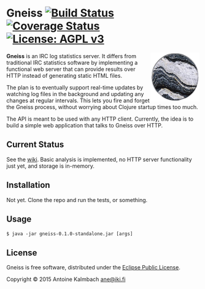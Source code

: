 # Gneiss [![Build Status](https://travis-ci.org/ane/gneiss.svg?branch=master)](https://travis-ci.org/ane/gneiss) [![Coverage Status](https://coveralls.io/repos/ane/gneiss/badge.svg?branch=master)](https://coveralls.io/r/ane/gneiss?branch=master)  [![License: AGPL v3](https://img.shields.io/badge/license-AGPL_3-green.svg)](http://www.gnu.org/licenses/agpl-3.0.html)

<img src="https://raw.githubusercontent.com/ane/gneiss/master/gneiss.png" alt="Gneiss!"
title="Gneiss, isn't it?" align="right" />


**Gneiss** is an IRC log statistics server. It differs from traditional
IRC statistics software by implementing a functional web server that can
provide results over HTTP instead of generating static HTML files.

The plan is to eventually support real-time updates by watching log files in the background
and updating any changes at regular intervals. This lets you fire and forget the
Gneiss process, without worrying about Clojure startup times too much.

The API is meant to be used with any HTTP client. Currently, the idea is to
build a simple web application that talks to Gneiss over HTTP.

## Current Status

See the [wiki](https://github.com/ane/gneiss/wiki/Roadmap). Basic analysis is implemented,
no HTTP server functionality just yet, and storage is in-memory.

## Installation

Not yet. Clone the repo and run the tests, or something.

## Usage

    $ java -jar gneiss-0.1.0-standalone.jar [args]

## License

Gneiss is free software, distributed under the [Eclipse Public License](https://www.eclipse.org/legal/epl-v10.html).

Copyright © 2015 Antoine Kalmbach <ane@iki.fi>

